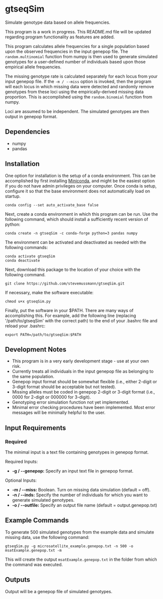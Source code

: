 # gtseqSim
Simulate genotype data based on allele frequencies.

This program is a work in progress. This README.md file will be updated regarding program functionality as features are added.

This program calculates allele frequencies for a single population based upon the observed frequencies in the input genepop file. The `random.multinomial` function from numpy is then used to generate simulated genotypes for a user-defined number of individuals based upon those empirical allele frequencies. 

The missing genotype rate is calculated separately for each locus from your input genepop file. If the `-m / --miss` option is invoked, then the program will each locus in which missing data were detected and randomly remove genotypes from these loci using the empirically-derived missing data proportion. This is accomplished using the `random.binomial` function from numpy. 

Loci are assumed to be independent. The simulated genotypes are then output in genepop format.

## Dependencies
- numpy
- pandas

## Installation
One option for installation is the setup of a conda environment. This can be accomplished by first installing [Miniconda](https://docs.conda.io/en/latest/miniconda.html), and might be the easiest option if you do not have admin privileges on your computer. Once conda is setup, configure it so that the base environment does not automatically load on startup.
```
conda config --set auto_activate_base false
```

Next, create a conda environment in which this program can be run. Use the following command, which should install a sufficiently recent version of python:
```
conda create -n gtseqSim -c conda-forge python=3 pandas numpy
```
The environment can be activated and deactivated as needed with the following commands:
```
conda activate gtseqSim
conda deactivate
```

Next, download this package to the location of your choice with the following command.
```
git clone https://github.com/stevemussmann/gtseqSim.git
```

If necessary, make the software executable:
```
chmod u+x gtseqSim.py
```

Finally, put the software in your $PATH. There are many ways of accomplishing this. For example, add the following line (replacing '/path/to/gtseqSim' with the correct path) to the end of your .bashrc file and reload your .bashrc:
```
export PATH=/path/to/gtseqSim:$PATH
```

## Development Notes
- This program is in a very early development stage - use at your own risk.
- Currently treats all individuals in the input genepop file as belonging to the same population.
- Genepop input format should be somewhat flexible (i.e., either 2-digit or 3-digit format should be acceptable but not tested).
- Missing alleles must be coded in genepop 2-digit or 3-digit format (i.e., 0000 for 2-digit or 000000 for 3-digit).
- Genotyping error simulation function not yet implemented.
- Minimal error checking procedures have been implemented. Most error messages will be minimally helpful to the user.

## Input Requirements
### Required
The minimal input is a text file containing genotypes in genepop format.

Required Inputs:
* **-g / --genepop:** Specify an input text file in genepop format.

Optional Inputs:
* **-m / --miss:** Boolean. Turn on missing data simulation (default = off).
* **-n / --inds:** Specify the number of individuals for which you want to generate simulated genotypes.
* **-o / --outfile:** Specify an output file name (default = output.genepop.txt)

## Example Commands
To generate 500 simulated genotypes from the example data and simulate missing data, use the following command:
```
gtseqSim.py -g microsatellite_example.genepop.txt -n 500 -o msatExample.genepop.txt -m
```
This will create the output `msatExample.genepop.txt` in the folder from which the command was executed.

## Outputs
Output will be a genepop file of simulated genotypes.
